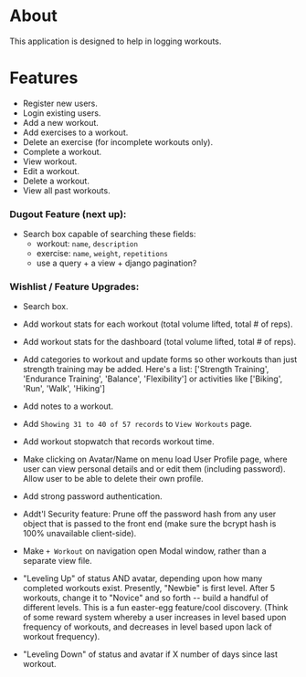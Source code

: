 # About

This application is designed to help in logging workouts.

# Features
- Register new users.
- Login existing users.
- Add a new workout.
- Add exercises to a workout.
- Delete an exercise (for incomplete workouts only).
- Complete a workout.
- View workout.
- Edit a workout.
- Delete a workout.
- View all past workouts.

### Dugout Feature (next up):
- Search box capable of searching these fields:
  - workout: `name`, `description`
  - exercise: `name`, `weight`, `repetitions`
  - use a query + a view + django pagination?

### Wishlist / Feature Upgrades:
- Search box.

- Add workout stats for each workout (total volume lifted, total # of reps).

- Add workout stats for the dashboard (total volume lifted, total # of reps).

- Add categories to workout and update forms so other workouts than just strength training may be added. Here's a list: ['Strength Training', 'Endurance Training', 'Balance', 'Flexibility'] or activities like ['Biking', 'Run', 'Walk', 'Hiking']

- Add notes to a workout.

- Add `Showing 31 to 40 of 57 records` to `View Workouts` page.

- Add workout stopwatch that records workout time.

- Make clicking on Avatar/Name on menu load User Profile page, where user can view personal details and or edit them (including password). Allow user to be able to delete their own profile.

- Add strong password authentication.

- Addt'l Security feature: Prune off the password hash from any user object that is passed to the front end (make sure the bcrypt hash is 100% unavailable client-side).

- Make `+ Workout` on navigation open Modal window, rather than a separate view file.

- "Leveling Up" of status AND avatar, depending upon how many completed workouts exist. Presently, "Newbie" is first level. After 5 workouts, change it to "Novice" and so forth -- build a handful of different levels. This is a fun easter-egg feature/cool discovery. (Think of some reward system whereby a user increases in level based upon frequency of workouts, and decreases in level based upon lack of workout frequency).

- "Leveling Down" of status and avatar if X number of days since last workout.
